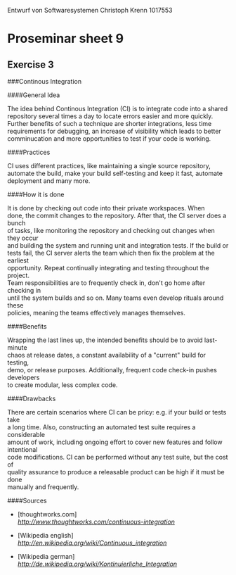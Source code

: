 Entwurf von Softwaresystemen
Christoph Krenn
1017553

Proseminar sheet 9
==================

Exercise 3
----------

###Continous Integration

####General Idea

The idea behind Continous Integration (CI) is to integrate code into a shared  
repository several times a day to locate errors easier and more quickly.  
Further benefits of such a technique are shorter integrations, less time  
requirements for debugging, an increase of visibility which leads to better  
comminucation and more opportunities to test if your code is working.

####Practices

CI uses different practices, like maintaining a single source repository,  
automate the build, make your build self-testing and keep it fast, automate  
deployment and many more. 

####How it is done

It is done by checking out code into their private workspaces. When  
done, the commit changes to the repository. After that, the CI server does a bunch  
of tasks, like monitoring the repository and checking out changes when they occur  
and building the system and running unit and integration tests. If the build or  
tests fail, the CI server alerts the team which then fix the problem at the earliest  
opportunity. Repeat continually integrating and testing throughout the project.  
Team responsibilities are to frequently check in, don't go home after checking in  
until the system builds and so on. Many teams even develop rituals around these  
policies, meaning the teams effectively manages themselves. 

####Benefits

Wrapping the last lines up, the intended benefits should be to avoid last-minute  
chaos at release dates, a constant availability of a "current" build for testing,  
demo, or release purposes. Additionally, frequent code check-in pushes developers  
to create modular, less complex code.

####Drawbacks

There are certain scenarios where CI can be pricy: e.g. if your build or tests take  
a long time. Also, constructing an automated test suite requires a considerable  
amount of work, including ongoing effort to cover new features and follow intentional  
code modifications. CI can be performed without any test suite, but the cost of  
quality assurance to produce a releasable product can be high if it must be done  
manually and frequently.

####Sources
* [thoughtworks.com]  
*http://www.thoughtworks.com/continuous-integration*

* [Wikipedia english]  
*http://en.wikipedia.org/wiki/Continuous_integration*

* [Wikipedia german]  
*http://de.wikipedia.org/wiki/Kontinuierliche_Integration*
